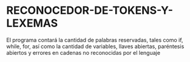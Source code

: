 # RECONOCEDOR-DE-TOKENS-Y-LEXEMAS
El programa contará la cantidad de palabras reservadas, tales como if, while, for, así como la cantidad de variables, llaves abiertas, paréntesis abiertos y errores en cadenas no reconocidas por el lenguaje
